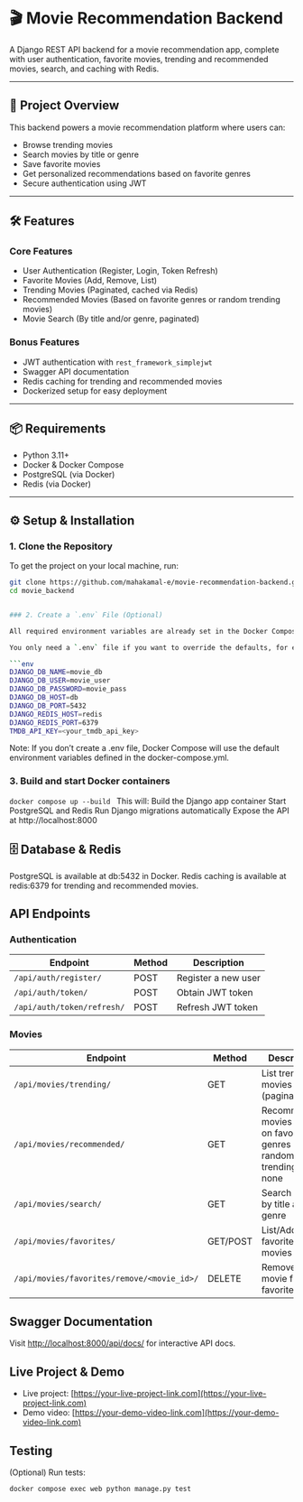 # 🎬 Movie Recommendation Backend

A Django REST API backend for a movie recommendation app, complete with user authentication, favorite movies, trending and recommended movies, search, and caching with Redis.

---

## 🚀 Project Overview

This backend powers a movie recommendation platform where users can:

- Browse trending movies
- Search movies by title or genre
- Save favorite movies
- Get personalized recommendations based on favorite genres
- Secure authentication using JWT

---

## 🛠 Features

### Core Features
- User Authentication (Register, Login, Token Refresh)
- Favorite Movies (Add, Remove, List)
- Trending Movies (Paginated, cached via Redis)
- Recommended Movies (Based on favorite genres or random trending movies)
- Movie Search (By title and/or genre, paginated)

### Bonus Features
- JWT authentication with `rest_framework_simplejwt`
- Swagger API documentation
- Redis caching for trending and recommended movies
- Dockerized setup for easy deployment

---

## 📦 Requirements

- Python 3.11+
- Docker & Docker Compose
- PostgreSQL (via Docker)
- Redis (via Docker)

---

## ⚙️ Setup & Installation

### 1. Clone the Repository

To get the project on your local machine, run:

```bash
git clone https://github.com/mahakamal-e/movie-recommendation-backend.git
cd movie_backend


### 2. Create a `.env` File (Optional)

All required environment variables are already set in the Docker Compose file.  

You only need a `.env` file if you want to override the defaults, for example:

```env
DJANGO_DB_NAME=movie_db
DJANGO_DB_USER=movie_user
DJANGO_DB_PASSWORD=movie_pass
DJANGO_DB_HOST=db
DJANGO_DB_PORT=5432
DJANGO_REDIS_HOST=redis
DJANGO_REDIS_PORT=6379
TMDB_API_KEY=<your_tmdb_api_key>
```
Note: If you don’t create a .env file, Docker Compose will use the default environment variables defined in the docker-compose.yml.

### 3. Build and start Docker containers
```docker compose up --build ```
This will: Build the Django app container Start PostgreSQL and Redis Run Django migrations automatically Expose the API at http://localhost:8000

## 🗄 Database & Redis
PostgreSQL is available at db:5432 in Docker. Redis caching is available at redis:6379 for trending and recommended movies.


## API Endpoints

### Authentication

| Endpoint | Method | Description |
|----------|--------|------------|
| `/api/auth/register/` | POST | Register a new user |
| `/api/auth/token/` | POST | Obtain JWT token |
| `/api/auth/token/refresh/` | POST | Refresh JWT token |

### Movies

| Endpoint | Method | Description |
|----------|--------|------------|
| `/api/movies/trending/` | GET | List trending movies (paginated) |
| `/api/movies/recommended/` | GET | Recommended movies based on favorite genres or 5 random trending if none |
| `/api/movies/search/` | GET | Search movies by title and/or genre |
| `/api/movies/favorites/` | GET/POST | List/Add user’s favorite movies |
| `/api/movies/favorites/remove/<movie_id>/` | DELETE | Remove a movie from favorites |


## Swagger Documentation
Visit [http://localhost:8000/api/docs/](http://localhost:8000/api/docs/) for interactive API docs.

## Live Project & Demo
- Live project: [https://your-live-project-link.com](https://your-live-project-link.com)
- Demo video: [https://your-demo-video-link.com](https://your-demo-video-link.com)

## Testing
(Optional) Run tests:
```bash
docker compose exec web python manage.py test




